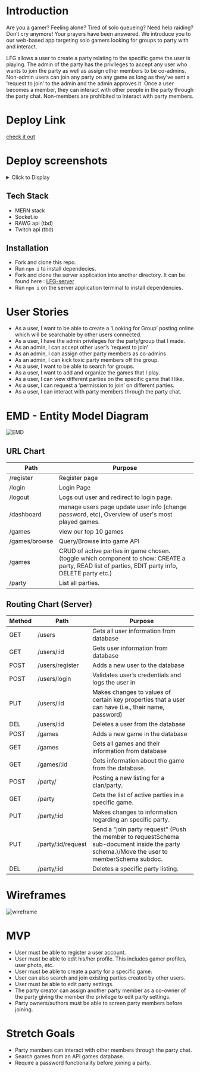 # Introduction

Are you a gamer? Feeling alone? Tired of solo queueing? Need help raiding? Don’t cry anymore! Your prayers have been answered. We introduce you to our web-based app targeting solo gamers looking for groups to party with and interact. 

LFG allows a user to create a party relating to the specific game the user is playing. The admin of the party has the privileges to accept any user who wants to join the party as well as assign other members to be co-admins. Non-admin users can join any party on any game as long as they’ve sent a ‘request to join’ to the admin and the admin approves it. Once a user becomes a member, they can interact with other people in the party through the party chat. Non-members are prohibited to interact with party members.


# Deploy Link

[check it out](https://boisterous-crostata-b66bd1.netlify.app/)

# Deploy screenshots
<details>
  <summary>Click to Display</summary>
  
![parties-photo](/public/parties.PNG)
![profile-photo](/public/profile.PNG)
![party-photo](/public/party.PNG)
  
</details>

## Tech Stack
- MERN stack
- Socket.io
- RAWG api (tbd)
- Twitch api (tbd)

## Installation
- Fork and clone this repo. 
- Run `npm i` to install dependecies.
- Fork and clone the server application into another directory. It can be found here : [LFG-server](https://github.com/foosasugaome/LFG-server)
- Run `npm i` on the server application terminal to install dependencies.

# User Stories
- As a user, I want to be able to create a ‘Looking for Group’ posting online which will be searchable by other users connected.
- As a user, I have the admin privileges for the party/group that I made.
- As an admin, I can accept other user’s ‘request to join’
- As an admin, I can assign other party members as co-admins
- As an admin, I can kick toxic party members off the group.
- As a user, I want to be able to search for groups.
- As a user, I want to add and organize the games that I play.
- As a user, I can view different parties on the specific game that I like.
- As a user, I can request a ‘permission to join’ on different parties.
- As a user, I can interact with party members through the party chat.

# EMD - Entity Model Diagram
![EMD](./LFG-EMD.png)

 ## URL Chart
| Path | Purpose |
| ------ | ---- |
| /register | Register page 
| /login | Login Page
| /logout| Logs out user and redirect to login page.
| /dashboard | manage users page update user info (change password, etc), Overview of user's most played games. 
| /games | view our top 10 games
| /games/browse | Query/Browse into game API
| /games | CRUD of active parties in game chosen. (toggle which component to show: CREATE a party, READ list of parties, EDIT party info, DELETE party etc.)
| /party | List all parties.


## Routing Chart (Server)
| Method | Path | Purpose |
| ------ | ---- | ------- |
| GET | /users | Gets all user information from database
| GET | /users/:id | Gets user information from database
| POST | /users/register | Adds a new user to the database
| POST | /users/login | Validates user’s credentials and logs the user in 
| PUT | /users/:id | Makes changes to values of certain key properties that a user can have (i.e., their name, password)
| DEL | /users/:id | Deletes a user from the database
| POST | /games | Adds a new game in the database
| GET | /games | Gets all games and their information from database
| GET | /games/:id | Gets information about the game from the database.
| POST | /party/ | Posting a new listing for a clan/party.
| GET | /party | Gets the list of active parties in a specific game.
| PUT | /party/:id | Makes changes to information regarding an specific party.
| PUT | /party/:id/request | Send a "join party request" (Push the member to requestSchema sub-document inside the party schema.)/Move the user to memberSchema subdoc.
| DEL | /party/:id | Deletes a specific party listing. 

# Wireframes
![wireframe](./lfg-wireframe.PNG)

# MVP
- User must be able to register a user account.
- User must be able to edit his/her profile. This includes gamer profiles, user photo, etc.
- User must be able to create a party for a specific game.
- User can also search and join existing parties created by other users.
- User must be able to edit party settings. 
- The party creator can assign another party member as a co-owner of the party giving the member the privilege to edit party settings.
- Party owners/authors must be able to screen party members before joining.

# Stretch Goals
- Party members can interact with other members through the party chat.
- Search games from an API games database.
- Require a password functionality before joining a party.



